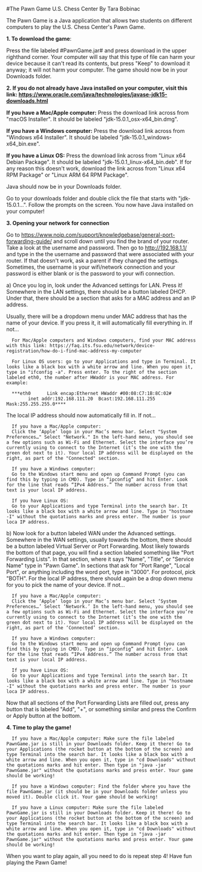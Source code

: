 #The Pawn Game
U.S. Chess Center
By Tara Bobinac

The Pawn Game is a Java application that allows two students on different computers to play the U.S. Chess Center's Pawn Game.


**1. To download the game**: 

Press the file labeled #PawnGame.jar# and press download in the upper righthand corner. Your computer will say that this type of file can harm your device because it can't read its contents, but press "Keep" to download it anyway; it will not harm your computer. The game should now be in your Downloads folder.



**2. If you do not already have Java installed on your computer, visit this link: https://www.oracle.com/java/technologies/javase-jdk15-downloads.html**
   
   **If you have a Mac/Apple computer:**
   Press the download link across from "macOS Installer". It should be labeled "jdk-15.0.1_osx-x64_bin.dmg".
   
   **If you have a Windows computer:** 
   Press the download link across from "Windows x64 Installer". It should be labeled "jdk-15.0.1_windows-x64_bin.exe".
   
   **If you have a Linux OS:**
   Press the download link across from "Linux x64 Debian Package". It should be labeled "jdk-15.0.1_linux-x64_bin.deb". If for any reason this doesn't work, download the link across from "Linux x64 RPM Package" or "Linux ARM 64 RPM Package".
   
   Java should now be in your Downloads folder.
   
   Go to your downloads folder and double click the file that starts with "jdk-15.0.1...". Follow the prompts on the screen. You now have Java installed on your computer!
   
   
   
   **3. Opening your network for connection**
   
   Go to https://www.noip.com/support/knowledgebase/general-port-forwarding-guide/ and scroll down until you find the brand of your router. Take a look at the username and password. Then go to http://192.168.1.1/ and type in the the username and password that were associated with your router. If that doesn't work, ask a parent if they changed the settings. Sometimes, the username is your wifi/network connection and your password is either blank or is the password to your wifi connection.
   
   a) Once you log in, look under the Advanced settings for LAN. Press it! Somewhere in the LAN settings, there should be a button labeled DHCP. Under that, there should be a section that asks for a MAC address and an IP address.
   
   Usually, there will be a dropdown menu under MAC address that has the name of your device. If you press it, it will automatically fill everything in. If not...
   
      For Mac/Apple computers and Windows computers, find your MAC address with this link: https://faq.its.fsu.edu/network/device-registration/how-do-i-find-mac-address-my-computer
   
      For Linux OS users: go to your Applications and type in Terminal. It looks like a black box with a white arrow and line. When you open it, type in "ifconfig -a". Press enter. To the right of the section labeled eth0, the number after HWaddr is your MAC address. For example:
   
      ***eth0      Link encap:Ethernet HWaddr #00:08:C7:1B:8C:02#
            inet addr:192.168.111.20  Bcast:192.168.111.255  Mask:255.255.255.0****
          
   The local IP address should now automatically fill in. If not...
          
      If you have a Mac/Apple computer: 
      Click the ‘Apple’ logo in your Mac’s menu bar. Select "System Preferences…" Select "Network." In the left-hand menu, you should see a few options such as Wi-Fi and Ethernet. Select the interface you’re currently using to connect to the Internet (it’s the one with the green dot next to it). Your local IP address will be displayed on the right, as part of the "Connected" section.
   
      If you have a Windows computer:
      Go to the Windows start menu and open up Command Prompt (you can find this by typing in CMD). Type in “ipconfig” and hit Enter. Look for the line that reads “IPv4 Address.” The number across from that text is your local IP address.
   
      If you have Linux OS:
      Go to your Applications and type Terminal into the search bar. It looks like a black box with a white arrow and line. Type in "hostname -I" without the quotations marks and press enter. The number is your loca IP address.
         
   b) Now look for a button labeled WAN under the Advanced settings. Somewhere in the WAN settings, usually towards the bottom, there should be a button labeled Virtual Server or Port Forwarding. Most likely towards the bottom of that page, you will find a section labeled something like "Port Forwarding Lists". In that section, where it says "Name", "Title", or "Service Name" type in "Pawn Game". In sections that ask for "Port Range", "Local Port", or anything including the word port, type in "3000". For protocol, pick "BOTH". For the local IP address, there should again be a drop down menu for you to pick the name of your device. If not...
   
      If you have a Mac/Apple computer: 
      Click the ‘Apple’ logo in your Mac’s menu bar. Select ‘System Preferences…’ Select ‘Network.’ In the left-hand menu, you should see a few options such as Wi-Fi and Ethernet. Select the interface you’re currently using to connect to the Internet (it’s the one with the green dot next to it). Your local IP address will be displayed on the right, as part of the ‘Connected’ section.
   
      If you have a Windows computer:
      Go to the Windows start menu and open up Command Prompt (you can find this by typing in CMD). Type in “ipconfig” and hit Enter. Look for the line that reads “IPv4 Address.” The number across from that text is your local IP address.
   
      If you have Linux OS:
      Go to your Applications and type Terminal into the search bar. It looks like a black box with a white arrow and line. Type in "hostname -I" without the quotations marks and press enter. The number is your loca IP address.
   
   Now that all sections of the Port Forwarding Lists are filled out, press any button that is labeled "Add", "+", or something similar and press the Confirm or Apply button at the bottom.
   
   **4. Time to play the game!**
   
      If you have a Mac/Apple computer: Make sure the file labeled PawnGame.jar is still in your Downloads folder. Keep it there! Go to your Applications (the rocket button at the bottom of the screen) and type Terminal into the search bar. It looks like a black box with a white arrow and line. When you open it, type in "cd Downloads" without the quotations marks and hit enter. Then type in "java -jar PawnGame.jar" without the quotations marks and press enter. Your game should be working!
   
      If you have a Windows computer: Find the folder where you have the file PawnGame.jar (it should be in your Downloads folder unless you moved it). Double click it. Your game should be working!
   
      If you have a Linux computer: Make sure the file labeled PawnGame.jar is still in your Downloads folder. Keep it there! Go to your Applications (the rocket button at the bottom of the screen) and type Terminal into the search bar. It looks like a black box with a white arrow and line. When you open it, type in "cd Downloads" without the quotations marks and hit enter. Then type in "java -jar PawnGame.jar" without the quotations marks and press enter. Your game should be working!
   
   When you want to play again, all you need to do is repeat step 4! Have fun playing the Pawn Game!
